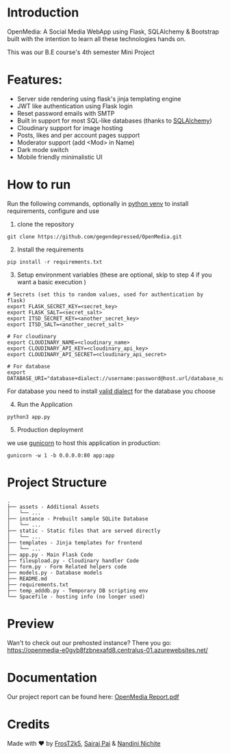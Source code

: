 # Introduction

OpenMedia: A Social Media WebApp using Flask, SQLAlchemy & Bootstrap built with the intention to learn all these technologies hands on.

This was our B.E course's 4th semester Mini Project

# Features:
- Server side rendering using flask's jinja templating engine
- JWT like authentication using Flask login
- Reset password emails with SMTP
- Built in support for most SQL-like databases (thanks to [SQLAlchemy](https://sqlalchemy.org/))
- Cloudinary support for image hosting
- Posts, likes and per account pages support
- Moderator support (add \<Mod> in Name)
- Dark mode switch
- Mobile friendly minimalistic UI

# How to run
Run the following commands, optionally in [python venv](https://docs.python.org/3/library/venv.html) to install requirements, configure and use

1. clone the repository
```
git clone https://github.com/gegendepressed/OpenMedia.git
```
2. Install the requirements
```
pip install -r requirements.txt
```
3. Setup environment variables (these are optional, skip to step 4 if you want a basic execution )

```
# Secrets (set this to random values, used for authentication by flask)
export FLASK_SECRET_KEY=<secret_key>
export FLASK_SALT=<secret_salt>
export ITSD_SECRET_KEY=<another_secret_key>
export ITSD_SALT=<another_secret_salt>

# For cloudinary 
export CLOUDINARY_NAME=<cloudinary_name>
export CLOUDINARY_API_KEY=<cloudinary_api_key>
export CLOUDINARY_API_SECRET=<cloudinary_api_secret>

# For database 
export DATABASE_URI="database+dialect://username:password@host.url/database_name"

```

 For database you need to install [valid dialect](https://docs.sqlalchemy.org/en/20/dialects/) for the database you choose

4. Run the Application
```
python3 app.py
```
5. Production deployment

we use [gunicorn](https://gunicorn.org/) to host this application in production:
```
gunicorn -w 1 -b 0.0.0.0:80 app:app
```

# Project Structure
```
.
├── assets - Additional Assets
│   └── ...
├── instance - Prebuilt sample SQLite Database
│   └── ...
├── static - Static files that are served directly
│   └── ...
├── templates - Jinja templates for frontend
│   └── ...
├── app.py - Main Flask Code
├── fileupload.py - Cloudinary handler Code
├── form.py - Form Related helpers code
├── models.py - Database models
├── README.md
├── requirements.txt
├── temp_adddb.py - Temporary DB scripting env
└── Spacefile - hosting info (no longer used)

```
# Preview

Wan't to check out our prehosted instance? There you go: https://openmedia-e0gvb8fzbnexafd8.centralus-01.azurewebsites.net/

# Documentation

Our project report can be found here: [OpenMedia Report.pdf](https://raw.githubusercontent.com/gegendepressed/OpenMedia/refs/heads/master/assets/openmedia_report.pdf)


# Credits
Made with ❤️ by [FrosT2k5](https://github.com/FrosT2k5), [Sairaj Pai](https://github.com/gegendepressed) & [Nandini Nichite](https://github.com/NandiniNichite)

